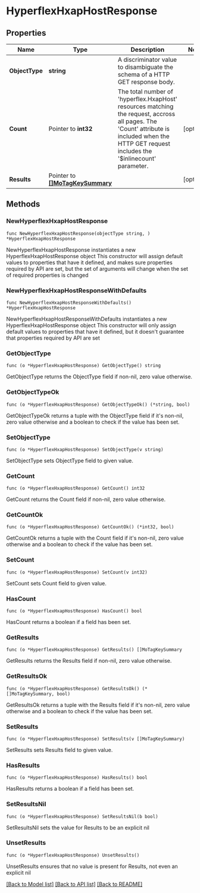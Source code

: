 # HyperflexHxapHostResponse

## Properties

Name | Type | Description | Notes
------------ | ------------- | ------------- | -------------
**ObjectType** | **string** | A discriminator value to disambiguate the schema of a HTTP GET response body. | 
**Count** | Pointer to **int32** | The total number of &#39;hyperflex.HxapHost&#39; resources matching the request, accross all pages. The &#39;Count&#39; attribute is included when the HTTP GET request includes the &#39;$inlinecount&#39; parameter. | [optional] 
**Results** | Pointer to [**[]MoTagKeySummary**](mo.TagKeySummary.md) |  | [optional] 

## Methods

### NewHyperflexHxapHostResponse

`func NewHyperflexHxapHostResponse(objectType string, ) *HyperflexHxapHostResponse`

NewHyperflexHxapHostResponse instantiates a new HyperflexHxapHostResponse object
This constructor will assign default values to properties that have it defined,
and makes sure properties required by API are set, but the set of arguments
will change when the set of required properties is changed

### NewHyperflexHxapHostResponseWithDefaults

`func NewHyperflexHxapHostResponseWithDefaults() *HyperflexHxapHostResponse`

NewHyperflexHxapHostResponseWithDefaults instantiates a new HyperflexHxapHostResponse object
This constructor will only assign default values to properties that have it defined,
but it doesn't guarantee that properties required by API are set

### GetObjectType

`func (o *HyperflexHxapHostResponse) GetObjectType() string`

GetObjectType returns the ObjectType field if non-nil, zero value otherwise.

### GetObjectTypeOk

`func (o *HyperflexHxapHostResponse) GetObjectTypeOk() (*string, bool)`

GetObjectTypeOk returns a tuple with the ObjectType field if it's non-nil, zero value otherwise
and a boolean to check if the value has been set.

### SetObjectType

`func (o *HyperflexHxapHostResponse) SetObjectType(v string)`

SetObjectType sets ObjectType field to given value.


### GetCount

`func (o *HyperflexHxapHostResponse) GetCount() int32`

GetCount returns the Count field if non-nil, zero value otherwise.

### GetCountOk

`func (o *HyperflexHxapHostResponse) GetCountOk() (*int32, bool)`

GetCountOk returns a tuple with the Count field if it's non-nil, zero value otherwise
and a boolean to check if the value has been set.

### SetCount

`func (o *HyperflexHxapHostResponse) SetCount(v int32)`

SetCount sets Count field to given value.

### HasCount

`func (o *HyperflexHxapHostResponse) HasCount() bool`

HasCount returns a boolean if a field has been set.

### GetResults

`func (o *HyperflexHxapHostResponse) GetResults() []MoTagKeySummary`

GetResults returns the Results field if non-nil, zero value otherwise.

### GetResultsOk

`func (o *HyperflexHxapHostResponse) GetResultsOk() (*[]MoTagKeySummary, bool)`

GetResultsOk returns a tuple with the Results field if it's non-nil, zero value otherwise
and a boolean to check if the value has been set.

### SetResults

`func (o *HyperflexHxapHostResponse) SetResults(v []MoTagKeySummary)`

SetResults sets Results field to given value.

### HasResults

`func (o *HyperflexHxapHostResponse) HasResults() bool`

HasResults returns a boolean if a field has been set.

### SetResultsNil

`func (o *HyperflexHxapHostResponse) SetResultsNil(b bool)`

 SetResultsNil sets the value for Results to be an explicit nil

### UnsetResults
`func (o *HyperflexHxapHostResponse) UnsetResults()`

UnsetResults ensures that no value is present for Results, not even an explicit nil

[[Back to Model list]](../README.md#documentation-for-models) [[Back to API list]](../README.md#documentation-for-api-endpoints) [[Back to README]](../README.md)


